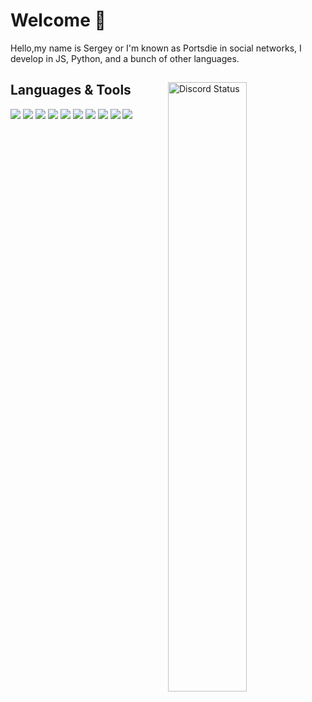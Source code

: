 # Welcome 👋
Hello,my name is Sergey or I'm known as Portsdie in social networks, I develop in JS, Python, and a bunch of other languages.

<a href="https://discord.com/users/967308327367364648" target="_blank">
  <img width="50%" align="right" alt="Discord Status" src="https://lanyard.cnrad.dev/api/967308327367364648?theme=light&borderRadius=5px">
<a />
  
  
## Languages & Tools
<img src="https://img.icons8.com/color/344/java-coffee-cup-logo--v1.png"/> <img src="https://img.icons8.com/color/2x/javascript.png"/> <img src="https://img.icons8.com/color/2x/python.png"/> <img src="https://img.icons8.com/ios/2x/flask.png"/> <img src="https://img.icons8.com/fluency/2x/node-js.png"/> <img src="https://img.icons8.com/dusk/2x/php-logo.png"/> <img src="https://img.icons8.com/color/2x/html-5.png"/> <img src="https://img.icons8.com/color/2x/css3.png"/> <img src="https://img.icons8.com/color/2x/discord-logo.png"/> <img src="https://img.icons8.com/color/2x/vk-circled--v2.png"/> 

